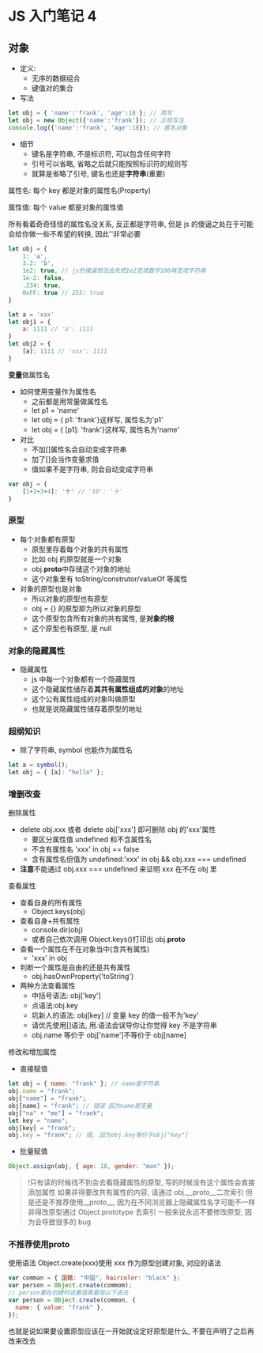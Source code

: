 # JS 入门笔记 4

## 对象

- 定义:
  - 无序的数据组合
  - 键值对的集合
- 写法

```JavaScript
let obj = { 'name':'frank', 'age':18 }; // 简写
let obj = new Object({'name':'frank'}); // 正规写法
console.log({'name':'frank', 'age':18}); // 匿名对象
```

- 细节
  - 键名是字符串, 不是标识符, 可以包含任何字符
  - 引号可以省略, 省略之后就只能按照标识符的规则写
  - 就算是省略了引号, 键名也还是**字符串**(重要)

属性名: 每个 key 都是对象的属性名(Property)

属性值: 每个 value 都是对象的属性值

所有看着奇奇怪怪的属性名没关系, 反正都是字符串, 但是 js 的傻逼之处在于可能会给你做一些不希望的转换, 因此''非常必要

```JavaScript
let obj = {
    1: 'a',
    3.2: 'b',
    1e2: true, // js的傻逼想法会先把1e2变成数字100再变成字符串
    1e-2: false,
    .234: true,
    0xFF: true // 255: true
}

let a = 'xxx'
let obj1 = {
    a: 1111 // 'a': 1111
}
let obj2 = {
    [a]: 1111 // 'xxx': 1111
}
```

**变量**做属性名

- 如何使用变量作为属性名
  - 之前都是用常量做属性名
  - let p1 = 'name'
  - let obj = { p1: 'frank'}这样写, 属性名为'p1'
  - let obj = { [p1]: 'frank'}这样写, 属性名为'name'
- 对比
  - 不加[]属性名会自动变成字符串
  - 加了[]会当作变量求值
  - 值如果不是字符串, 则会自动变成字符串

```JavaScript
var obj = {
    [1+2+3+4]: '十' // '10': '十'
}
```

### 原型

- 每个对象都有原型
  - 原型里存着每个对象的共有属性
  - 比如 obj 的原型就是一个对象
  - obj.**proto**中存储这个对象的地址
  - 这个对象里有 toString/construtor/valueOf 等属性
- 对象的原型也是对象
  - 所以对象的原型也有原型
  - obj = {} 的原型即为所以对象的原型
  - 这个原型包含所有对象的共有属性, 是**对象的根**
  - 这个原型也有原型, 是 null

### 对象的隐藏属性

- 隐藏属性
  - js 中每一个对象都有一个隐藏属性
  - 这个隐藏属性储存着**其共有属性组成的对象**的地址
  - 这个公有属性组成的对象叫做原型
  - 也就是说隐藏属性储存着原型的地址

### 超纲知识

- 除了字符串, symbol 也能作为属性名

```javascript
let a = symbol();
let obj = { [a]: "hello" };
```

### 增删改查

删除属性

- delete obj.xxx 或者 delete obj['xxx'] 即可删除 obj 的'xxx'属性
  - 要区分属性值 undefined 和不含属性名
  - 不含有属性名 'xxx' in obj == false
  - 含有属性名但值为 undefined:'xxx' in obj && obj.xxx === undefined
- **注意**不能通过 obj.xxx === undefined 来证明 xxx 在不在 obj 里

查看属性

- 查看自身的所有属性
  - Object.keys(obj)
- 查看自身+共有属性
  - console.dir(obj)
  - 或者自己依次调用 Object.keys()打印出 obj.**proto**
- 查看一个属性在不在对象当中(含共有属性)
  - 'xxx' in obj
- 判断一个属性是自由的还是共有属性
  - obj.hasOwnProperty('toString')
- 两种方法查看属性
  - 中括号语法: obj['key']
  - 点语法:obj.key
  - 坑新人的语法: obj[key] // 变量 key 的值一般不为'key'
  - 请优先使用[]语法, 用.语法会误导你让你觉得 key 不是字符串
  - obj.name 等价于 obj['name']不等价于 obj[name]

修改和增加属性

- 直接赋值

```javascript
let obj = { name: "frank" }; // name是字符串
obj.name = "frank";
obj["name"] = "frank";
obj[name] = "frank"; // 错误 因为name是变量
obj["na" + "me"] = "frank";
let key = "name";
obj[key] = "frank";
obj.key = "frank"; // 错, 因为obj.key等价于obj["key"]
```

- 批量赋值

```javascript
Object.assign(obj, { age: 18, gender: "man" });
```

> !只有读的时候找不到会去看隐藏属性的原型, 写的时候没有这个属性会直接添加属性
> 如果非得要改共有属性的内容, 请通过 obj.\_\_proto\_\_二次索引
> 但是还是不推荐使用\_\_proto\_\_, 因为在不同浏览器上隐藏属性名字可能不一样
> 非得改原型通过 Object.prototype 去索引
> 一般来说永远不要修改原型, 因为会导致很多的 bug

### 不推荐使用**proto**

使用语法 Object.create(xxx)使用 xxx 作为原型创建对象, 对应的语法

```javascript
var comman = { 国籍: "中国", haircolor: "black" };
var person = Object.create(commom);
// person要在创建时设置值需要用以下语法
var person = Object.create(common, {
  name: { value: "frank" },
});
```

也就是说如果要设置原型应该在一开始就设定好原型是什么, 不要在声明了之后再改来改去

